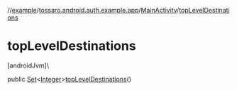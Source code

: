 //[example](../../../index.md)/[tossaro.android.auth.example.app](../index.md)/[MainActivity](index.md)/[topLevelDestinations](top-level-destinations.md)

# topLevelDestinations

[androidJvm]\

public [Set](https://developer.android.com/reference/kotlin/java/util/Set.html)&lt;[Integer](https://developer.android.com/reference/kotlin/java/lang/Integer.html)&gt;[topLevelDestinations](top-level-destinations.md)()
